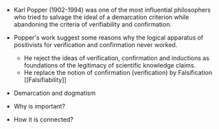   * Karl Popper (1902-1994) was one of the most influential philosophers who tried to salvage the ideal of a demarcation criterion while abandoning the criteria of verifiability and confirmation. 
  * Popper's work suggest some reasons why the logical apparatus of positivists for verification and confirmation never worked. 
    * He reject the ideas of verification, confirmation and inductions as foundations of the legitimacy of scientific knowledge claims.
    * He replace the notion of confirmation (verification) by Falsification [[Falsifiability]]
  * Demarcation and dogmatism

  * Why is important?
  * How it is connected?